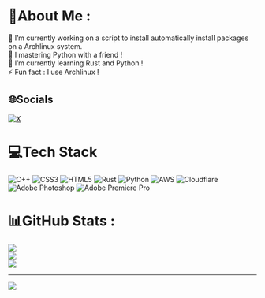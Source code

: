 # 💫About Me :
🔭 I’m currently working on a script to install automatically install packages on a Archlinux system.<br>
🤝 I mastering Python with a friend !<br>
🌱 I’m currently learning Rust and Python !<br>
⚡ Fun fact : I use Archlinux !

## 🌐Socials
[![X](https://img.shields.io/badge/X-black.svg?logo=X&logoColor=white)](https://x.com/firebleudark)

# 💻Tech Stack
![C++](https://img.shields.io/badge/c++-%2300599C.svg?style=for-the-badge&logo=c%2B%2B&logoColor=white) ![CSS3](https://img.shields.io/badge/css3-%231572B6.svg?style=for-the-badge&logo=css3&logoColor=white) ![HTML5](https://img.shields.io/badge/html5-%23E34F26.svg?style=for-the-badge&logo=html5&logoColor=white) ![Rust](https://img.shields.io/badge/rust-%23000000.svg?style=for-the-badge&logo=rust&logoColor=white) ![Python](https://img.shields.io/badge/python-3670A0?style=for-the-badge&logo=python&logoColor=ffdd54) ![AWS](https://img.shields.io/badge/AWS-%23FF9900.svg?style=for-the-badge&logo=amazon-aws&logoColor=white) ![Cloudflare](https://img.shields.io/badge/Cloudflare-F38020?style=for-the-badge&logo=Cloudflare&logoColor=white) ![Adobe Photoshop](https://img.shields.io/badge/adobephotoshop-%2331A8FF.svg?style=for-the-badge&logo=adobephotoshop&logoColor=white) ![Adobe Premiere Pro](https://img.shields.io/badge/Adobe%20Premiere%20Pro-9999FF.svg?style=for-the-badge&logo=Adobe%20Premiere%20Pro&logoColor=white)
# 📊GitHub Stats :
![](https://github-readme-stats.vercel.app/api?username=Firebleu&theme=dark&hide_border=false&include_all_commits=true&count_private=true)<br/>
![](https://github-readme-streak-stats.herokuapp.com/?user=Firebleu&theme=dark&hide_border=false)<br/>
![](https://github-readme-stats.vercel.app/api/top-langs/?username=Firebleu&theme=dark&hide_border=false&include_all_commits=true&count_private=true&layout=compact)

---
[![](https://visitcount.itsvg.in/api?id=Firebleu&icon=0&color=0)](https://visitcount.itsvg.in)
